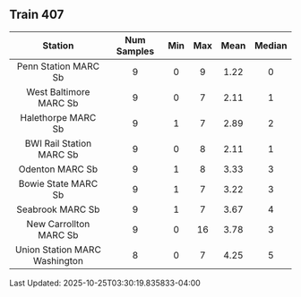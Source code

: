 ## Train 407

| Station | Num Samples | Min | Max | Mean | Median |
| :-----: | :---------: | :-: | :-: | :--: | :----: |
| Penn Station MARC Sb | 9 | 0 | 9 | 1.22 | 0 |
| West Baltimore MARC Sb | 9 | 0 | 7 | 2.11 | 1 |
| Halethorpe MARC Sb | 9 | 1 | 7 | 2.89 | 2 |
| BWI Rail Station MARC Sb | 9 | 0 | 8 | 2.11 | 1 |
| Odenton MARC Sb | 9 | 1 | 8 | 3.33 | 3 |
| Bowie State MARC Sb | 9 | 1 | 7 | 3.22 | 3 |
| Seabrook MARC Sb | 9 | 1 | 7 | 3.67 | 4 |
| New Carrollton MARC Sb | 9 | 0 | 16 | 3.78 | 3 |
| Union Station MARC Washington | 8 | 0 | 7 | 4.25 | 5 |


Last Updated: 2025-10-25T03:30:19.835833-04:00